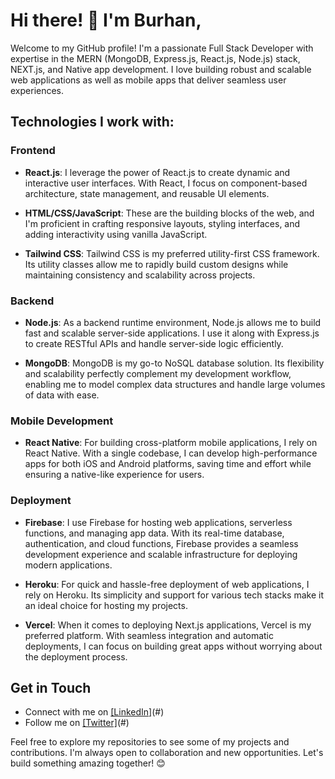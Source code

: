 # Hi there! 👋 I'm Burhan,

Welcome to my GitHub profile! I'm a passionate Full Stack Developer with expertise in the MERN (MongoDB, Express.js, React.js, Node.js) stack, NEXT.js, and Native app development. I love building robust and scalable web applications as well as mobile apps that deliver seamless user experiences.

## Technologies I work with:

### Frontend
- **React.js**: I leverage the power of React.js to create dynamic and interactive user interfaces. With React, I focus on component-based architecture, state management, and reusable UI elements.

- **HTML/CSS/JavaScript**: These are the building blocks of the web, and I'm proficient in crafting responsive layouts, styling interfaces, and adding interactivity using vanilla JavaScript.

- **Tailwind CSS**: Tailwind CSS is my preferred utility-first CSS framework. Its utility classes allow me to rapidly build custom designs while maintaining consistency and scalability across projects.

### Backend
- **Node.js**: As a backend runtime environment, Node.js allows me to build fast and scalable server-side applications. I use it along with Express.js to create RESTful APIs and handle server-side logic efficiently.

- **MongoDB**: MongoDB is my go-to NoSQL database solution. Its flexibility and scalability perfectly complement my development workflow, enabling me to model complex data structures and handle large volumes of data with ease.

### Mobile Development
- **React Native**: For building cross-platform mobile applications, I rely on React Native. With a single codebase, I can develop high-performance apps for both iOS and Android platforms, saving time and effort while ensuring a native-like experience for users.

### Deployment
- **Firebase**: I use Firebase for hosting web applications, serverless functions, and managing app data. With its real-time database, authentication, and cloud functions, Firebase provides a seamless development experience and scalable infrastructure for deploying modern applications.

- **Heroku**: For quick and hassle-free deployment of web applications, I rely on Heroku. Its simplicity and support for various tech stacks make it an ideal choice for hosting my projects.

- **Vercel**: When it comes to deploying Next.js applications, Vercel is my preferred platform. With seamless integration and automatic deployments, I can focus on building great apps without worrying about the deployment process.

## Get in Touch
- Connect with me on [[LinkedIn]](https://www.linkedin.com/in/burhan-saqib-6b08aa1b7/)(#) 
- Follow me on [[Twitter]](https://twitter.com/Burhan_Sq)(#)

Feel free to explore my repositories to see some of my projects and contributions. I'm always open to collaboration and new opportunities. Let's build something amazing together! 😊

